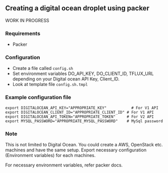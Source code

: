 ## Creating a digital ocean droplet using packer

WORK IN PROGRESS

### Requirements
- Packer

### Configuration
- Create a file called `config.sh`
- Set environment variables DO\_API\_KEY, DO\_CLIENT\_ID, TFLUX\_URL depending on your Digital ocean API Key, Client_ID.
- Look at template file `config.sh.tmpl`

### Example configuration file

```
export DIGITALOCEAN_API_KEY="APPROPRIATE_KEY"  		    # For V1 API
export DIGITALOCEAN_CLIENT_ID="APPROPRIATE_CLIENT_ID" # For V1 API
export DIGITALOCEAN_API_TOKEN="APPROPRIATE_TOKEN" 	  # For V2 API
export MYSQL_PASSWORD="APPROPRIATE_MYSQL_PASSWORD" 	  # MySql password
```

### Note

This is not limited to Digital Ocean. You could create a AWS, OpenStack etc. machines and have the same setup. Export necessary configuration (Environment variables) for each machines.

For necessary environment variables, refer packer docs.
